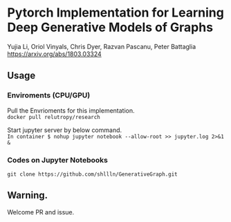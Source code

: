 # Pytorch Implementation for Learning Deep Generative Models of Graphs
Yujia Li, Oriol Vinyals, Chris Dyer, Razvan Pascanu, Peter Battaglia  
https://arxiv.org/abs/1803.03324  

## Usage

### Enviroments (CPU/GPU)
Pull the Envrioments for this implementation.  
`docker pull relutropy/research`  

Start jupyter server by below command.  
`In container $ nohup jupyter notebook --allow-root >> jupyter.log 2>&1 &`  

### Codes on Jupyter Notebooks
`git clone https://github.com/shllln/GenerativeGraph.git`  


## Warning. 
Welcome PR and issue.  
